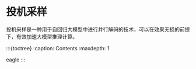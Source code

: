 # 投机采样

投机采样是一种用于自回归大模型中进行并行解码的技术，可以在效果无损的前提下，有效加速大模型推理计算。

:::{toctree}
:caption: Contents
:maxdepth: 1

eagle
:::
